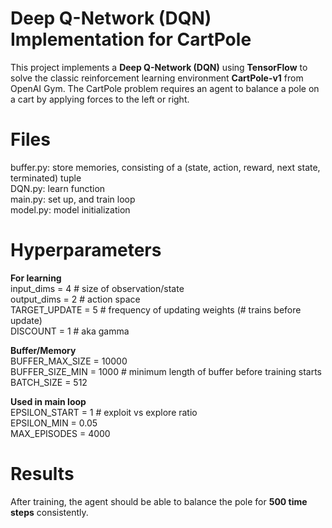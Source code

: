 # Deep Q-Network (DQN) Implementation for CartPole

This project implements a **Deep Q-Network (DQN)** using **TensorFlow** to solve the classic reinforcement learning environment **CartPole-v1** from OpenAI Gym.
The CartPole problem requires an agent to balance a pole on a cart by applying forces to the left or right.

# Files
buffer.py: store memories, consisting of a (state, action, reward, next state, terminated) tuple  
DQN.py: learn function  
main.py: set up, and train loop  
model.py: model initialization

# Hyperparameters
**For learning**  
input_dims = 4 # size of observation/state  
output_dims = 2 # action space  
TARGET_UPDATE = 5 # frequency of updating weights (# trains before update)  
DISCOUNT = 1 # aka gamma

**Buffer/Memory**  
BUFFER_MAX_SIZE = 10000  
BUFFER_SIZE_MIN = 1000 # minimum length of buffer before training starts  
BATCH_SIZE = 512

**Used in main loop**  
EPSILON_START = 1 # exploit vs explore ratio  
EPSILON_MIN = 0.05  
MAX_EPISODES = 4000

# Results
After training, the agent should be able to balance the pole for **500 time steps** consistently.
